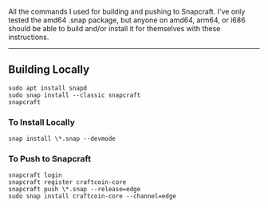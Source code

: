 All the commands I used for building and pushing to Snapcraft. I've only tested the amd64 .snap package, but anyone on amd64, arm64, or i686 should be able to build and/or install it for themselves with these instructions.

---

## Building Locally

```
sudo apt install snapd
sudo snap install --classic snapcraft
snapcraft
```

### To Install Locally
```
snap install \*.snap --devmode
```

### To Push to Snapcraft
```
snapcraft login
snapcraft register craftcoin-core
snapcraft push \*.snap --release=edge
sudo snap install craftcoin-core --channel=edge
```